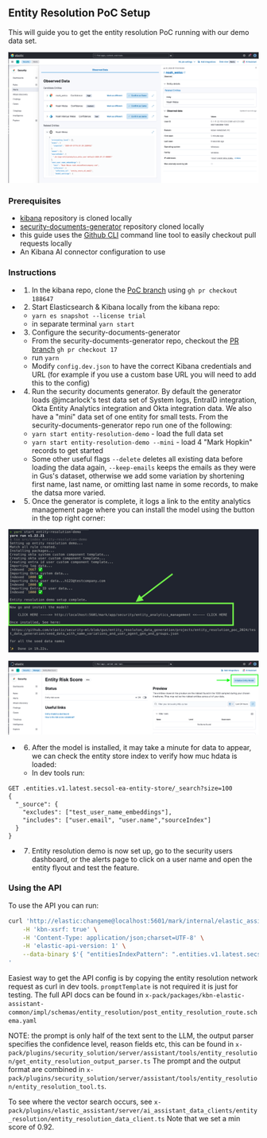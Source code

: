 ## Entity Resolution PoC Setup

This will guide you to get the entity resolution PoC running with our demo data set.

![PoC Image](./readme_images/poc.png)

### Prerequisites
- [kibana](https://github.com/elastic/kibana) repository is cloned locally
- [security-documents-generator](https://github.com/elastic/security-documents-generator) repository cloned locally
- this guide uses the [Github CLI](https://cli.github.com/) command line tool to easily checkout pull requests locally
- An Kibana AI connector configuration to use

### Instructions
- 1. In the kibana repo, clone the [PoC branch](https://github.com/elastic/kibana/pull/188647) using `gh pr checkout 188647`
- 2. Start Elasticsearch & Kibana locally from the kibana repo:
    - `yarn es snapshot --license trial`
    - in separate terminal `yarn start`
- 3. Configure the security-documents-generator
    - From the security-documents-generator repo, checkout the [PR branch](https://github.com/elastic/security-documents-generator/pull/17) `gh pr checkout 17` 
    - run `yarn`
    - Modify `config.dev.json` to have the correct Kibana credentials and URL (for example if you use a custom base URL you will need to add this to the config)
- 4. Run the security documents generator. By default the generator loads @jmcarlock's test data set of System logs, EntraID integration, Okta Entity Analytics integration and Okta integration data. We also have a "mini" data set of one entity for small tests. From the security-documents-generator repo run one of the following:
    - `yarn start entity-resolution-demo` - load the full data set
    - `yarn start entity-resolution-demo --mini` - load 4 "Mark Hopkin" records to get started
    - Some other useful flags `--delete` deletes all existing data before loading the data again, `--keep-emails` keeps the emails as they were in Gus's dataset, otherwise we add some variation by shortening first name, last name, or omitting last name in some records, to make the datsa more varied.
- 5. Once the generator is complete, it logs a link to the entity analytics management page where you can install the model using the button in the top right corner:

![PoC Image](./readme_images/generator_output.png)

![PoC Image](./readme_images/initialize_model.png)
- 6. After the model is installed, it may take a minute for data to appear, we can check the entity store index to verify how muc hdata is loaded:
    - In dev tools run: 

```
GET .entities.v1.latest.secsol-ea-entity-store/_search?size=100
{
  "_source": {
    "excludes": ["test_user_name_embeddings"],
    "includes": ["user.email", "user.name","sourceIndex"]
  }
}
```

- 7. Entity resolution demo is now set up, go to the security users dashboard, or the alerts page to click on a user name and open the entity flyout and test the feature. 

### Using the API

To use the API you can run:

```sh
curl 'http://elastic:changeme@localhost:5601/mark/internal/elastic_assistant/entity_resolution' \
    -H 'kbn-xsrf: true' \
    -H 'Content-Type: application/json;charset=UTF-8' \
    -H 'elastic-api-version: 1' \
    --data-binary $'{ "entitiesIndexPattern": ".entities.v1.latest.secsol-ea-entity-store", "entity" : { "type" : "user", "name": "Mark Hopkin" }, "size": 20, "replacements": {}, "subAction": "invokeAI", "apiConfig": { "connectorId": "9f991efc-e1b8-47be-b2e0-efb1d3eb4272", "actionTypeId": ".bedrock", "model": "anthropic.claude-3-5-sonnet-20240620-v1:0"}, "promptTemplate": "Does $$ENTITY mactch one of $$CANDIDATES" }
' 
```

Easiest way to get the API config is by copying the entity resolution network request as curl in dev tools. `promptTemplate` is not required it is just for testing. The full API docs can be found in `x-pack/packages/kbn-elastic-assistant-common/impl/schemas/entity_resolution/post_entity_resolution_route.schema.yaml`

NOTE: the prompt is only half of the text sent to the LLM, the output parser specifies the confidence level, reason fields etc, this can be found in `x-pack/plugins/security_solution/server/assistant/tools/entity_resolution/get_entity_resolution_output_parser.ts` The prompt and the output format are combined in `x-pack/plugins/security_solution/server/assistant/tools/entity_resolution/entity_resolution_tool.ts`. 

To see where the vector search occurs, see `x-pack/plugins/elastic_assistant/server/ai_assistant_data_clients/entity_resolution/entity_resolution_data_client.ts` Note that we set a min score of 0.92.